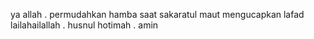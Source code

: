ya allah . permudahkan hamba saat sakaratul maut mengucapkan lafad lailahailallah . husnul hotimah . amin
